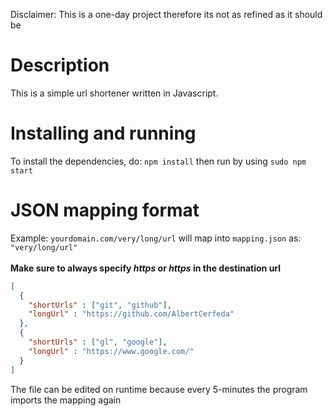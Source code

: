 Disclaimer: This is a one-day project therefore its not as refined as it should be
# Description
This is a simple url shortener written in Javascript.
# Installing and running
To install the dependencies, do:
`npm install`
then run by using
`sudo npm start`

# JSON mapping format
Example:
`yourdomain.com/very/long/url` will map into `mapping.json` as: 
`"very/long/url"`<br><br>
**Make sure to always specify *https* or *https* in the destination url**
```json
[
  {
    "shortUrls" : ["git", "github"],
    "longUrl" : "https://github.com/AlbertCerfeda"
  },
  {
    "shortUrls" : ["gl", "google"],
    "longUrl" : "https://www.google.com/"
  }
]
```
The file can be edited on runtime because every 5-minutes the program imports the mapping again
